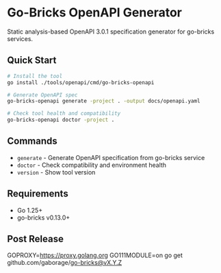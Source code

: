 # Go-Bricks OpenAPI Generator

Static analysis-based OpenAPI 3.0.1 specification generator for go-bricks services.

## Quick Start

```bash
# Install the tool
go install ./tools/openapi/cmd/go-bricks-openapi

# Generate OpenAPI spec
go-bricks-openapi generate -project . -output docs/openapi.yaml

# Check tool health and compatibility
go-bricks-openapi doctor -project .
```

## Commands

- `generate` - Generate OpenAPI specification from go-bricks service
- `doctor` - Check compatibility and environment health
- `version` - Show tool version

## Requirements

- Go 1.25+
- go-bricks v0.13.0+

## Post Release
GOPROXY=https://proxy.golang.org GO111MODULE=on go get github.com/gaborage/go-bricks@vX.Y.Z